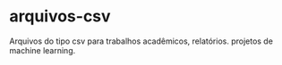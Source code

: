 # arquivos-csv 

Arquivos do tipo csv para trabalhos acadêmicos, relatórios. projetos de machine learning.
